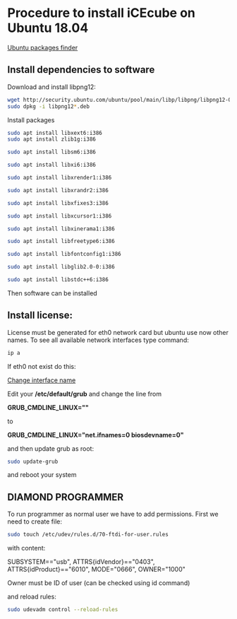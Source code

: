 
# Procedure to install iCEcube on Ubuntu 18.04

[Ubuntu packages finder](https://packages.ubuntu.com)

## Install dependencies to software

Download and install libpng12:
```bash
wget http://security.ubuntu.com/ubuntu/pool/main/libp/libpng/libpng12-0_1.2.54-1ubuntu1.1_i386.deb
sudo dpkg -i libpng12*.deb
```

Install packages
```bash
sudo apt install libxext6:i386
sudo apt install zlib1g:i386
```

```bash
sudo apt install libsm6:i386

sudo apt install libxi6:i386

sudo apt install libxrender1:i386

sudo apt install libxrandr2:i386

sudo apt install libxfixes3:i386

sudo apt install libxcursor1:i386

sudo apt install libxinerama1:i386

sudo apt install libfreetype6:i386

sudo apt install libfontconfig1:i386

sudo apt install libglib2.0-0:i386

sudo apt install libstdc++6:i386
```
Then software can be installed

## Install license:
License must be generated for eth0 network card but ubuntu use now other names.
To see all available network interfaces type command: 
```bash
ip a
```
If eth0 not exist do this:

[Change interface name](https://askubuntu.com/questions/767786/changing-network-interfaces-name-ubuntu-16-04)

Edit your **/etc/default/grub** and change the line from

**GRUB_CMDLINE_LINUX=""**

to

**GRUB_CMDLINE_LINUX="net.ifnames=0 biosdevname=0"**

and then update grub as root:
```bash
sudo update-grub
```
and reboot your system

## DIAMOND PROGRAMMER 

To run programmer as normal user we have to add permissions.
First we need to create file:
```bash
sudo touch /etc/udev/rules.d/70-ftdi-for-user.rules 
```
with content:

SUBSYSTEM=="usb", ATTRS{idVendor}=="0403", ATTRS{idProduct}=="6010", MODE="0666", OWNER="1000"

Owner must be ID of user (can be checked using id command)

and reload rules:
```sh
sudo udevadm control --reload-rules
```



